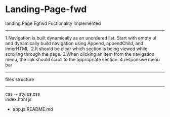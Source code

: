 # Landing-Page-fwd
landing Page Egfwd
Fuctionality Implemented 
_________________________
1.Navigation is built dynamically as an unordered list. Start with empty ul and dynamically build navigation using Append, appendChild, and innerHTML.
2.It should be clear which section is being viewed while scrolling through the page.
3.When clicking an item from the navigation menu, the link should scroll to the appropriate section.
4.responsive menu bar 
___________________________________________________________________________________________________
files structure 
_______________
css
-- styles.css    
index.html
js
- app.js
README.md
